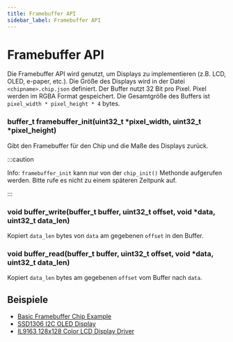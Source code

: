 ```yaml
---
title: Framebuffer API
sidebar_label: Framebuffer API
---
```


# Framebuffer API

Die Framebuffer API wird genutzt, um Displays zu implementieren (z.B. LCD, OLED, e-paper, etc.). Die Größe des Displays wird in der Datei `<chipname>.chip.json` definiert. Der Buffer nutzt 32 Bit pro Pixel. Pixel werden im RGBA Format gespeichert. Die Gesamtgröße des Buffers ist `pixel_width * pixel_height * 4` bytes.

### buffer_t framebuffer_init(uint32_t *pixel_width, uint32_t *pixel_height)

Gibt den Framebuffer für den Chip und die Maße des Displays zurück.

:::caution

Info: `framebuffer_init` kann nur von der `chip_init()` Methonde aufgerufen werden. Bitte rufe es nicht zu einem späteren Zeitpunk auf.

:::

### void buffer_write(buffer_t buffer, uint32_t offset, void \*data, uint32_t data_len)

Kopiert `data_len` bytes von `data` am gegebenen `offset` in den Buffer.

### void buffer_read(buffer_t buffer, uint32_t offset, void \*data, uint32_t data_len)

Kopiert `data_len` bytes am gegebenen `offset` vom Buffer nach `data`.

## Beispiele

- [Basic Framebuffer Chip Example](https://wokwi.com/projects/330503863007183442)
- [SSD1306 I2C OLED Display](https://wokwi.com/projects/371050937178768385)
- [IL9163 128x128 Color LCD Display Driver](https://wokwi.com/projects/333332561949360723)
